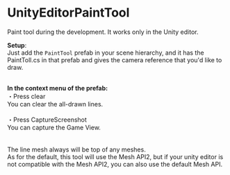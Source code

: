 # UnityEditorPaintTool
Paint tool during the development. It works only in the Unity editor.
<br>

<b>Setup</b>:
<br>
Just add the ```PaintTool``` prefab in your scene hierarchy, and it has the PaintToll.cs in that prefab and gives the camera reference that you'd like to draw.

<br>
<b>In the context menu of the prefab:</b><br>
・Press clear<br>
You can clear the all-drawn lines.<br>
<br>
・Press CaptureScreenshot<br>
You can capture the Game View.<br>

<br>
<br>
The line mesh always will be top of any meshes.<br>
As for the default, this tool will use the Mesh API2, but if your unity editor is not compatible with the Mesh API2, you can also use the default Mesh API.
<br>
